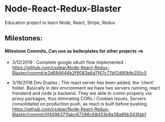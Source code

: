 # Node-React-Redux-Blaster
Education project to learn Node, React, Stripe, Redux

## Milestones: 
#### Milestone Commits, Can use as boilerplates for other projects ==> 
-  3/12/2018 : Complete google oAuth flow implemented : https://github.com/csdear/Node-React-Redux-Blaster/commit/e2d684644b2f9083a6d7f47c77bf2d90bfe255c5

-  3/19/2018 Dev Duplex : The react server has been added, the 'client' folder.  Basically in dev envrionment we have two servers running, react frondend and node js backend.  They are able to comm properly via proxy packages, thus elimnating CORs / Cookies issues.  Servers consolidated on production push, as react is built before pushing.  
	https://github.com/csdear/Node-React-Redux-Blaster/commit/0f4696371fabc67286c68d33b6a38a89b343fab1
